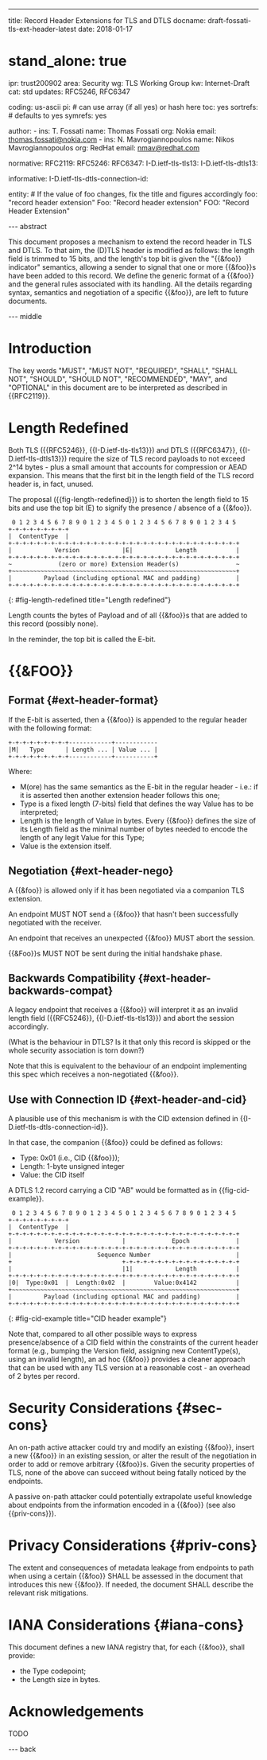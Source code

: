 ---
title: Record Header Extensions for TLS and DTLS
docname: draft-fossati-tls-ext-header-latest
date: 2018-01-17

# stand_alone: true

ipr: trust200902
area: Security
wg: TLS Working Group
kw: Internet-Draft
cat: std
updates: RFC5246, RFC6347

coding: us-ascii
pi:    # can use array (if all yes) or hash here
  toc: yes
  sortrefs:   # defaults to yes
  symrefs: yes

author:
      -
        ins: T. Fossati
        name: Thomas Fossati
        org: Nokia
        email: thomas.fossati@nokia.com
      -
        ins: N. Mavrogiannopoulos
        name: Nikos Mavrogiannopoulos
        org: RedHat
        email: nmav@redhat.com

normative:
  RFC2119:
  RFC5246:
  RFC6347:
  I-D.ietf-tls-tls13:
  I-D.ietf-tls-dtls13:

informative:
  I-D.ietf-tls-dtls-connection-id:

entity:
        # If the value of foo changes, fix the title and figures accordingly
        foo: "record header extension"
        Foo: "Record header extension"
        FOO: "Record Header Extension"

--- abstract

This document proposes a mechanism to extend the record header in TLS and DTLS.  To that aim, the (D)TLS header is modified as follows: the length field is trimmed to 15 bits, and the length's top bit is given the "{{&foo}} indicator" semantics, allowing a sender to signal that one or more {{&foo}}s have been added to this record.  We define the generic format of a {{&foo}} and the general rules associated with its handling.  All the details regarding syntax, semantics and negotiation of a specific {{&foo}}, are left to future documents.

--- middle

Introduction
============

The key words "MUST", "MUST NOT", "REQUIRED", "SHALL", "SHALL NOT", "SHOULD", "SHOULD NOT", "RECOMMENDED", "MAY", and "OPTIONAL" in this document are to be interpreted as described in {{RFC2119}}.

Length Redefined
================

Both TLS ({{RFC5246}}, {{I-D.ietf-tls-tls13}}) and DTLS ({{RFC6347}}, {{I-D.ietf-tls-dtls13}}) require the size of TLS record payloads to not exceed 2^14 bytes - plus a small amount that accounts for compression or AEAD expansion.  This means that the first bit in the length field of the TLS record header is, in fact, unused.

The proposal ({{fig-length-redefined}}) is to shorten the length field to 15 bits and use the top bit (E) to signify the presence / absence of a {{&foo}}.

~~~
 0 1 2 3 4 5 6 7 8 9 0 1 2 3 4 5 0 1 2 3 4 5 6 7 8 9 0 1 2 3 4 5
+-+-+-+-+-+-+-+-+
|  ContentType  |
+-+-+-+-+-+-+-+-+-+-+-+-+-+-+-+-+-+-+-+-+-+-+-+-+-+-+-+-+-+-+-+-+
|            Version            |E|            Length           |
+-+-+-+-+-+-+-+-+-+-+-+-+-+-+-+-+-+-+-+-+-+-+-+-+-+-+-+-+-+-+-+-+
~             (zero or more) Extension Header(s)                ~
+~~~~~~~~~~~~~~~~~~~~~~~~~~~~~~~~~~~~~~~~~~~~~~~~~~~~~~~~~~~~~~~+
|         Payload (including optional MAC and padding)          |
+-+-+-+-+-+-+-+-+-+-+-+-+-+-+-+-+-+-+-+-+-+-+-+-+-+-+-+-+-+-+-+-+
~~~
{: #fig-length-redefined title="Length redefined"}

Length counts the bytes of Payload and of all {{&foo}}s that are added to this record (possibly none).

In the reminder, the top bit is called the E-bit.

{{&FOO}}
=======================

Format {#ext-header-format}
------

If the E-bit is asserted, then a {{&foo}} is appended to the regular header with the following format:

~~~
+-+-+-+-+-+-+-+-+------------+------------
|M|   Type      | Length ... | Value ... |
+-+-+-+-+-+-+-+-+------------+-----------+
~~~

Where:

- M(ore) has the same semantics as the E-bit in the regular header - i.e.: if it is asserted then another extension header follows this one;
- Type is a fixed length (7-bits) field that defines the way Value has to be interpreted;
- Length is the length of Value in bytes.  Every {{&foo}} defines the size of its Length field as the minimal number of bytes needed to encode the length of any legit Value for this Type;
- Value is the extension itself.

Negotiation {#ext-header-nego}
-----------

A {{&foo}} is allowed only if it has been negotiated via a companion TLS extension.

An endpoint MUST NOT send a {{&foo}} that hasn't been successfully negotiated with the receiver.

An endpoint that receives an unexpected {{&foo}} MUST abort the session.

{{&Foo}}s MUST NOT be sent during the initial handshake phase.

Backwards Compatibility {#ext-header-backwards-compat}
-----------------------

A legacy endpoint that receives a {{&foo}} will interpret it as an invalid length field ({{RFC5246}}, {{I-D.ietf-tls-tls13}}) and abort the session accordingly.

(What is the behaviour in DTLS?  Is it that only this record is skipped or the whole security association is torn down?)

Note that this is equivalent to the behaviour of an endpoint implementing this spec which receives a non-negotiated {{&foo}}.

Use with Connection ID {#ext-header-and-cid}
----------------------

A plausible use of this mechanism is with the CID extension defined in {{I-D.ietf-tls-dtls-connection-id}}.

In that case, the companion {{&foo}} could be defined as follows:

- Type: 0x01 (i.e., CID {{&foo}});
- Length: 1-byte unsigned integer
- Value: the CID itself

A DTLS 1.2 record carrying a CID "AB" would be formatted as in {{fig-cid-example}}.

~~~
 0 1 2 3 4 5 6 7 8 9 0 1 2 3 4 5 0 1 2 3 4 5 6 7 8 9 0 1 2 3 4 5
+-+-+-+-+-+-+-+-+
|  ContentType  |
+-+-+-+-+-+-+-+-+-+-+-+-+-+-+-+-+-+-+-+-+-+-+-+-+-+-+-+-+-+-+-+-+
|            Version            |             Epoch             |
+-+-+-+-+-+-+-+-+-+-+-+-+-+-+-+-+-+-+-+-+-+-+-+-+-+-+-+-+-+-+-+-+
|                        Sequence Number                        |
+                               +-+-+-+-+-+-+-+-+-+-+-+-+-+-+-+-+
|                               |1|            Length           |
+-+-+-+-+-+-+-+-+-+-+-+-+-+-+-+-+-+-+-+-+-+-+-+-+-+-+-+-+-+-+-+-+
|0|  Type:0x01  |  Length:0x02  |        Value:0x4142           |
+~~~~~~~~~~~~~~~~~~~~~~~~~~~~~~~~~~~~~~~~~~~~~~~~~~~~~~~~~~~~~~~+
|         Payload (including optional MAC and padding)          |
+-+-+-+-+-+-+-+-+-+-+-+-+-+-+-+-+-+-+-+-+-+-+-+-+-+-+-+-+-+-+-+-+
~~~
{: #fig-cid-example title="CID header example"}

Note that, compared to all other possible ways to express presence/absence of a CID field within the constraints of the current header format (e.g., bumping the Version field, assigning new ContentType(s), using an invalid length), an ad hoc {{&foo}} provides a cleaner approach that can be used with any TLS version at a reasonable cost - an overhead of 2 bytes per record.

Security Considerations {#sec-cons}
=======================

An on-path active attacker could try and modify an existing {{&foo}}, insert a new {{&foo}} in an existing session, or alter the result of the negotiation in order to add or remove arbitrary {{&foo}}s.  Given the security properties of TLS, none of the above can succeed without being fatally noticed by the endpoints.

A passive on-path attacker could potentially extrapolate useful knowledge about endpoints from the information encoded in a {{&foo}} (see also {{priv-cons}}).

Privacy Considerations {#priv-cons}
======================

The extent and consequences of metadata leakage from endpoints to path when using a certain {{&foo}} SHALL be assessed in the document that introduces this new {{&foo}}.  If needed, the document SHALL describe the relevant risk mitigations.

IANA Considerations {#iana-cons}
===================

This document defines a new IANA registry that, for each {{&foo}}, shall provide:

- the Type codepoint;
- the Length size in bytes.

Acknowledgements
================

TODO

--- back
